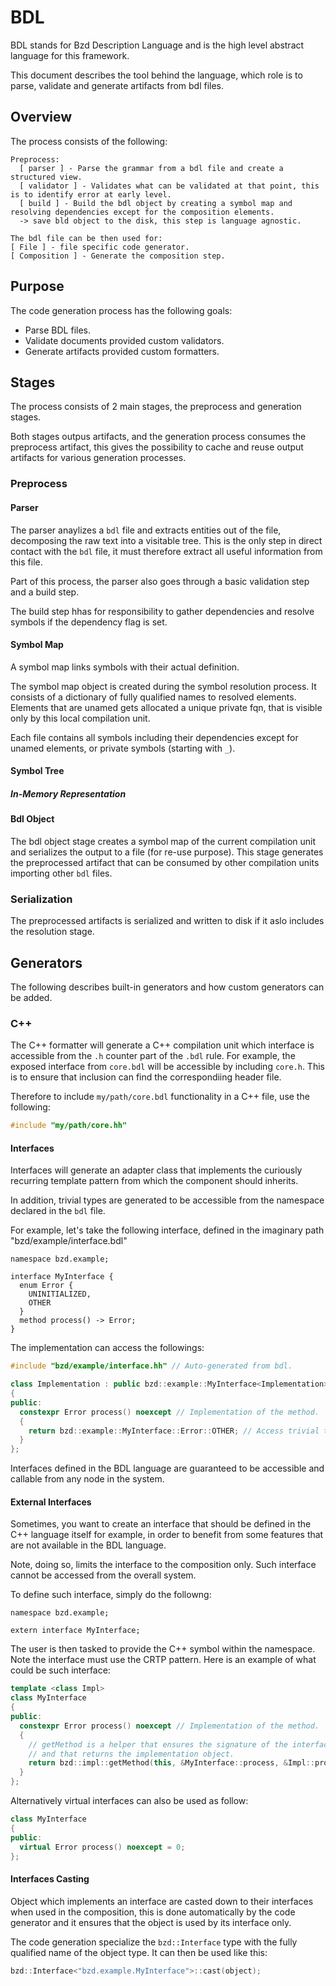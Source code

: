 # BDL

BDL stands for Bzd Description Language and is the high level abstract language for this framework.

This document describes the tool behind the language, which role is to parse, validate and generate artifacts from bdl files.

## Overview

The process consists of the following:

```
Preprocess:
  [ parser ] - Parse the grammar from a bdl file and create a structured view.
  [ validator ] - Validates what can be validated at that point, this is to identify error at early level.
  [ build ] - Build the bdl object by creating a symbol map and resolving dependencies except for the composition elements.
  -> save bld object to the disk, this step is language agnostic.

The bdl file can be then used for:
[ File ] - file specific code generator.
[ Composition ] - Generate the composition step.
```

## Purpose

The code generation process has the following goals:

- Parse BDL files.
- Validate documents provided custom validators.
- Generate artifacts provided custom formatters.

## Stages

The process consists of 2 main stages, the preprocess and generation stages.

Both stages outpus artifacts, and the generation process consumes the preprocess artifact, this gives the possibility to cache and reuse output artifacts for various generation processes.

### Preprocess

#### Parser

The parser anaylizes a `bdl` file and extracts entities out of the file, decomposing the raw text into a visitable tree.
This is the only step in direct contact with the `bdl` file, it must therefore extract all useful information from this file.

Part of this process, the parser also goes through a basic validation step and a build step.

The build step hhas for responsibility to gather dependencies and resolve symbols if the dependency flag is set.

#### Symbol Map

A symbol map links symbols with their actual definition.

The symbol map object is created during the symbol resolution process.
It consists of a dictionary of fully qualified names to resolved elements. Elements that are unamed gets allocated a unique private fqn, that is visible only by this local compilation unit.

Each file contains all symbols including their dependencies except for unamed elements, or private symbols (starting with `_`).

#### Symbol Tree

##### In-Memory Representation

#### Bdl Object

The bdl object stage creates a symbol map of the current compilation unit and serializes the output to a file (for re-use purpose).
This stage generates the preprocessed artifact that can be consumed by other compilation units importing other `bdl` files.

### Serialization

The preprocessed artifacts is serialized and written to disk if it aslo includes the resolution stage.

## Generators

The following describes built-in generators and how custom generators can be added.

### C++

The C++ formatter will generate a C++ compilation unit which interface is accessible from the `.h` counter part of the `.bdl` rule. For example, the exposed interface from `core.bdl` will be accessible by including `core.h`.
This is to ensure that inclusion can find the correspondiing header file.

Therefore to include `my/path/core.bdl` functionality in a C++ file, use the following:

```c++
#include "my/path/core.hh"
```

#### Interfaces

Interfaces will generate an adapter class that implements the curiously recurring template pattern from which the component should inherits.

In addition, trivial types are generated to be accessible from the namespace declared in the `bdl` file.

For example, let's take the following interface, defined in the imaginary path "bzd/example/interface.bdl"

```bdl
namespace bzd.example;

interface MyInterface {
  enum Error {
    UNINITIALIZED,
    OTHER
  }
  method process() -> Error;
}
```

The implementation can access the followings:

```c++
#include "bzd/example/interface.hh" // Auto-generated from bdl.

class Implementation : public bzd::example::MyInterface<Implementation> // Adapter for the component.
{
public:
  constexpr Error process() noexcept // Implementation of the method.
  {
    return bzd::example::MyInterface::Error::OTHER; // Access trivial types.
  }
};
```

Interfaces defined in the BDL language are guaranteed to be accessible and callable from any node in the system.

#### External Interfaces

Sometimes, you want to create an interface that should be defined in the C++ language itself for example, in order
to benefit from some features that are not available in the BDL language.

Note, doing so, limits the interface to the composition only. Such interface cannot be accessed from the overall system.

To define such interface, simply do the followng:
```bdl
namespace bzd.example;

extern interface MyInterface;
```

The user is then tasked to provide the C++ symbol within the namespace. Note the interface must use the CRTP pattern.
Here is an example of what could be such interface:
```c++
template <class Impl>
class MyInterface
{
public:
  constexpr Error process() noexcept // Implementation of the method.
  {
    // getMethod is a helper that ensures the signature of the interface matches the implementation
    // and that returns the implementation object.
    return bzd::impl::getMethod(this, &MyInterface::process, &Impl::process)->process();
  }
};
```

Alternatively virtual interfaces can also be used as follow:
```c++
class MyInterface
{
public:
  virtual Error process() noexcept = 0;
};
```

#### Interfaces Casting

Object which implements an interface are casted down to their interfaces when used in the composition, this is done
automatically by the code generator and it ensures that the object is used by its interface only.

The code generation specialize the `bzd::Interface` type with the fully qualified name of the object type. It can then
be used like this:
```c++
bzd::Interface<"bzd.example.MyInterface">::cast(object);
```
